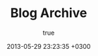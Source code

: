 ---
layout: archive
title: Blog Archive
status: publish
includeheader: true
published: true
author:
  display_name: Oiva Eskola
  login: oiva
  email: oiva.eskola@gmail.com
  url: ''
author_login: oiva
author_email: oiva.eskola@gmail.com
date: '2013-05-29 23:23:35 +0300'
date_gmt: '2013-05-29 21:23:35 +0300'
categories: []
tags: []
comments: []
---